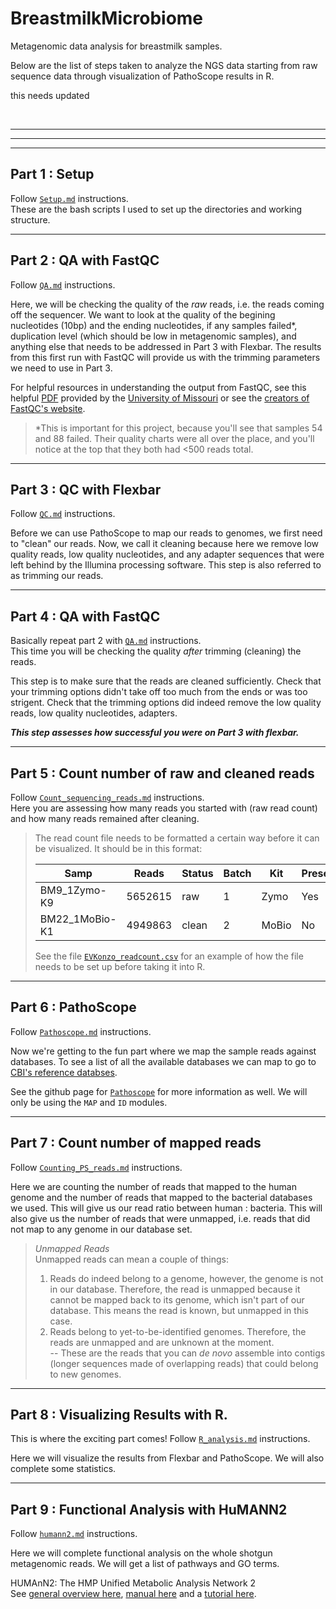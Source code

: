 # BreastmilkMicrobiome
Metagenomic data analysis for breastmilk samples.

Below are the list of steps taken to analyze the NGS data starting from raw sequence data through visualization of PathoScope results in R. 

this needs updated

<br />

---
---
---

## Part 1 : Setup
Follow [`Setup.md`](https://github.com/kmgibson/EV_konzo/blob/master/Setup.md) instructions.
<br />
These are the bash scripts I used to set up the directories and working structure. 

---
## Part 2 : QA with FastQC
Follow [`QA.md`](https://github.com/kmgibson/EV_konzo/blob/master/QA.md) instructions.
<br />

Here, we will be checking the quality of the *raw* reads, i.e. the reads coming off the sequencer. We want to look at the quality of the begining nucleotides (10bp) and the ending nucleotides, if any samples failed*, duplication level (which should be low in metagenomic samples), and anything else that needs to be addressed in Part 3 with Flexbar. The results from this first run with FastQC will provide us with the trimming parameters we need to use in Part 3. 

For helpful resources in understanding the output from FastQC, see this helpful [PDF](https://github.com/kmgibson/EV_konzo/blob/master/FastQC_Manual.pdf) provided by the [University of Missouri](https://dnacore.missouri.edu) or see the [creators of FastQC's website](https://www.bioinformatics.babraham.ac.uk/projects/fastqc/).

>*This is important for this project, because you'll see that samples 54 and 88 failed. Their quality charts were all over the place, and you'll notice at the top that they both had <500 reads total. 


---
## Part 3 : QC with Flexbar
Follow [`QC.md`](https://github.com/kmgibson/EV_konzo/blob/master/QC.md) instructions.
<br />

Before we can use PathoScope to map our reads to genomes, we first need to "clean" our reads. Now, we call it cleaning because here we remove low quality reads, low quality nucleotides, and any adapter sequences that were left behind by the Illumina processing software. This step is also referred to as trimming our reads.


---
## Part 4 : QA with FastQC
Basically repeat part 2 with [`QA.md`](https://github.com/kmgibson/EV_konzo/blob/master/QA.md) instructions.
<br />
This time you will be checking the quality *after* trimming (cleaning) the reads.

This step is to make sure that the reads are cleaned sufficiently. Check that your trimming options didn't take off too much from the ends or was too strigent. Check that the trimming options did indeed remove the low quality reads, low quality nucleotides, adapters. 

_**This step assesses how successful you were on Part 3 with flexbar.**_

---
## Part 5 : Count number of raw and cleaned reads
Follow [`Count_sequencing_reads.md`](https://github.com/kmgibson/EV_konzo/blob/master/Count_sequencing_reads.md) instructions.
<br />
Here you are assessing how many reads you started with (raw read count) and how many reads remained after cleaning.


>The read count file needs to be formatted a certain way before it can be visualized. It should be in this format:
>
>| Samp | Reads | Status | Batch | Kit | Preservation | Lysostaphin | Concentration | Temp | Time | Person |
>|------|-------|--------|-------|-------|-------|-------|-------|-------|-------|-------|
>|BM9_1Zymo-K9 | 5652615 | raw | 1 | Zymo | Yes | No | 1x | Room | 2weeks | Keylie |
>|BM22_1MoBio-K1 | 4949863 | clean | 2 | MoBio | No | No | 1x | Freezer | 2days | Sarah
>
>See the file [`EVKonzo_readcount.csv`](https://github.com/kmgibson/EV_konzo/blob/master/EVKonzo_readcount.csv) for an example of how the file needs to be set up before taking it into R.

---
## Part 6 : PathoScope

Follow [`Pathoscope.md`](https://github.com/kmgibson/EV_konzo/blob/master/Pathoscope.md) instructions.

Now we're getting to the fun part where we map the sample reads against databases. 
To see a list of all the available databases we can map to go to [CBI's reference databses](https://github.com/gwcbi/cbi_reference_databases).

See the github page for [`Pathoscope`](https://github.com/PathoScope/PathoScope) for more information as well. We will only be using the `MAP` and `ID` modules.

---
## Part 7 : Count number of mapped reads

Follow [`Counting_PS_reads.md`](https://github.com/kmgibson/EV_konzo/blob/master/Counting_PS_reads.md) instructions.

Here we are counting the number of reads that mapped to the human genome and the number of reads that mapped to the bacterial databases we used. This will give us our read ratio between human : bacteria. This will also give us the number of reads that were unmapped, i.e. reads that did not map to any genome in our database set. 

> *Unmapped Reads* <br/>
> Unmapped reads can mean a couple of things:
> 1)  Reads do indeed belong to a genome, however, the genome is not in our database. Therefore, the read is unmapped because it cannot be mapped back to its genome, which isn't part of our database. This means the read is known, but unmapped in this case.
> 2)  Reads belong to yet-to-be-identified genomes. Therefore, the reads are unmapped and are unknown at the moment. <br />
>  -- These are the reads that you can *de novo* assemble into contigs (longer sequences made of overlapping reads) that could belong to new genomes.


----
## Part 8 : Visualizing Results with R.


This is where the exciting part comes! Follow [`R_analysis.md`](https://github.com/kmgibson/EV_konzo/blob/master/R_analysis.md) instructions.

Here we will visualize the results from Flexbar and PathoScope. We will also complete some statistics.


----
## Part 9 : Functional Analysis with HuMANN2

Follow [`humann2.md`](https://github.com/kmgibson/EV_konzo/blob/master/humann2.md) instructions.

Here we will complete functional analysis on the whole shotgun metagenomic reads. We will get a list of pathways and GO terms.


HUMAnN2: The HMP Unified Metabolic Analysis Network 2
<br/>
See [general overview here](http://huttenhower.sph.harvard.edu/humann2), [manual here](https://bitbucket.org/biobakery/humann2/wiki/Home) and a [tutorial here](https://bitbucket.org/biobakery/biobakery/wiki/humann2).

